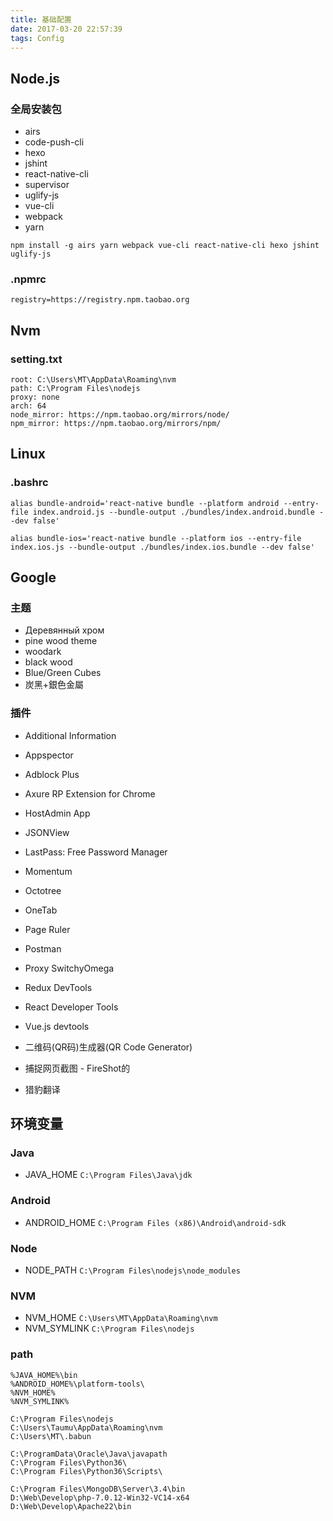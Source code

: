 ```yaml
---
title: 基础配置
date: 2017-03-20 22:57:39
tags: Config
---
```


## Node.js

### 全局安装包
- airs 
- code-push-cli
- hexo
- jshint
- react-native-cli
- supervisor
- uglify-js
- vue-cli
- webpack
- yarn

```
npm install -g airs yarn webpack vue-cli react-native-cli hexo jshint uglify-js

```

### .npmrc
```
registry=https://registry.npm.taobao.org

```

## Nvm

### setting.txt
```
root: C:\Users\MT\AppData\Roaming\nvm
path: C:\Program Files\nodejs
proxy: none
arch: 64
node_mirror: https://npm.taobao.org/mirrors/node/
npm_mirror: https://npm.taobao.org/mirrors/npm/

```

## Linux

### .bashrc
```
alias bundle-android='react-native bundle --platform android --entry-file index.android.js --bundle-output ./bundles/index.android.bundle --dev false'

alias bundle-ios='react-native bundle --platform ios --entry-file index.ios.js --bundle-output ./bundles/index.ios.bundle --dev false'

```


## Google

### 主题
- Деревянный хром
- pine wood theme
- woodark
- black wood
- Blue/Green Cubes
- 炭黑+銀色金屬

### 插件
- Additional Information
- Appspector
- Adblock Plus
- Axure RP Extension for Chrome
- HostAdmin App
- JSONView
- LastPass: Free Password Manager
- Momentum
- Octotree
- OneTab
- Page Ruler
- Postman
- Proxy SwitchyOmega

- Redux DevTools
- React Developer Tools
- Vue.js devtools

- 二维码(QR码)生成器(QR Code Generator)
- 捕捉网页截图 - FireShot的
- 猎豹翻译

## 环境变量

### Java 
- JAVA_HOME
`C:\Program Files\Java\jdk`

### Android 
- ANDROID_HOME
`C:\Program Files (x86)\Android\android-sdk`

### Node 
- NODE_PATH
`C:\Program Files\nodejs\node_modules`

### NVM 
- NVM_HOME
`C:\Users\MT\AppData\Roaming\nvm`
- NVM_SYMLINK
`C:\Program Files\nodejs`

### path 
```
%JAVA_HOME%\bin
%ANDROID_HOME%\platform-tools\
%NVM_HOME%
%NVM_SYMLINK%

C:\Program Files\nodejs
C:\Users\Taumu\AppData\Roaming\nvm
C:\Users\MT\.babun

C:\ProgramData\Oracle\Java\javapath
C:\Program Files\Python36\
C:\Program Files\Python36\Scripts\

C:\Program Files\MongoDB\Server\3.4\bin
D:\Web\Develop\php-7.0.12-Win32-VC14-x64
D:\Web\Develop\Apache22\bin
```
